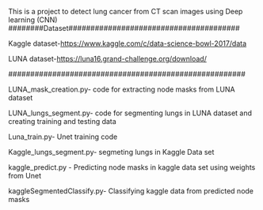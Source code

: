 
This is a project to detect lung cancer from CT scan images using Deep learning (CNN)
########Dataset#######################################

Kaggle dataset-https://www.kaggle.com/c/data-science-bowl-2017/data

LUNA dataset-https://luna16.grand-challenge.org/download/

######################################################

LUNA_mask_creation.py- code for extracting node masks from LUNA dataset

LUNA_lungs_segment.py- code for segmenting lungs in LUNA dataset and creating training and testing data

Luna_train.py-  Unet training code

Kaggle_lungs_segment.py- segmeting lungs in Kaggle Data set

kaggle_predict.py - Predicting node masks in kaggle data set using weights from Unet

kaggleSegmentedClassify.py- Classifying kaggle data  from predicted node masks 


